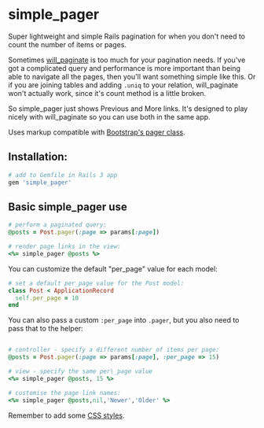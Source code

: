 # simple_pager

Super lightweight and simple Rails pagination for when you don't need to count the number of items or pages.

Sometimes [will_paginate][will] is too much for your pagination needs. If you've got a complicated query and performance is more important than being able to navigate all the pages, then you'll want something simple like this. Or if you are joining tables and adding `.uniq` to your relation, will_paginate won't actually work, since it's count method is a little broken.

So simple\_pager just shows Previous and More links. It's designed to play nicely with will\_paginate so you can use both in the same app.

Uses markup compatible with [Bootstrap's pager class][bootstrap].


## Installation:

``` ruby
# add to Gemfile in Rails 3 app
gem 'simple_pager'
```


## Basic simple\_pager use

``` ruby
# perform a paginated query:
@posts = Post.pager(:page => params[:page])

# render page links in the view:
<%= simple_pager @posts %>
```

You can customize the default "per_page" value for each model:

``` ruby
# set a default per_page value for the Post model:
class Post < ApplicationRecord
  self.per_page = 10
end
```

You can also pass a custom `:per_page` into `.pager`, but you also need to pass that to the helper:
``` ruby

# controller - specify a different number of items per page:
@posts = Post.pager(:page => params[:page], :per_page => 15)

# view - specify the same per\_page value
<%= simple_pager @posts, 15 %>
```

``` ruby
# customise the page link names:
<%= simple_pager @posts,nil,'Newer','Older' %>
```

Remember to add some [CSS styles][bootstrap].


[bootstrap]: http://twitter.github.com/bootstrap/components.html#pagination "Twitter Bootstrap Pager CSS"
[will]: https://github.com/mislav/will_paginate